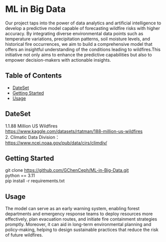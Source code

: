 # ML in Big Data

Our project taps into the power of data analytics and artificial intelligence to develop a predictive model capable of forecasting wildfire risks with higher accuracy. By integrating diverse environmental data points such as temperature variations, precipitation patterns, soil moisture levels, and historical fire occurrences, we aim to build a comprehensive model that offers an insightful understanding of the conditions leading to wildfires.This initiative not only aims to enhance the predictive capabilities but also to empower decision-makers with actionable insights. 

## Table of Contents

- [DateSet](#dataset)
- [Getting Started](#getting-started)
- [Usage](#usage)

## DateSet
1.1.88 Million US Wildfires  
https://www.kaggle.com/datasets/rtatman/188-million-us-wildfires  
2.  Climatic Data Division：  
https://www.ncei.noaa.gov/pub/data/cirs/climdiv/

## Getting Started

git clone https://github.com/GChenCeph/ML-in-Big-Data.git  
python == 3.11  
pip install -r requirements.txt  


## Usage

The model can serve as an early warning system, enabling forest departments and emergency response teams to deploy resources more effectively, plan evacuation routes, and initiate fire containment strategies promptly. Moreover, it can aid in long-term environmental planning and policy-making, helping to design sustainable practices that reduce the risk of future wildfires.



